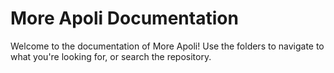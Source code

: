 # More Apoli Documentation

Welcome to the documentation of More Apoli! Use the folders to navigate
to what you're looking for, or search the repository.